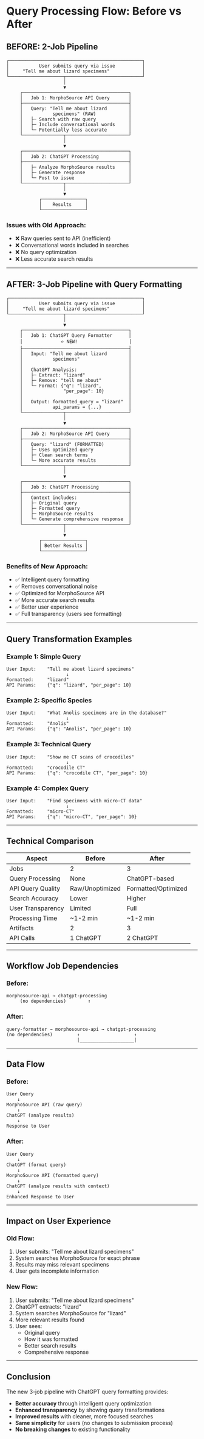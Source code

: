 # Query Processing Flow: Before vs After

## BEFORE: 2-Job Pipeline

```
┌─────────────────────────────────────────────────┐
│           User submits query via issue          │
│     "Tell me about lizard specimens"            │
└────────────────────┬────────────────────────────┘
                     │
                     ▼
     ┌───────────────────────────────────────┐
     │   Job 1: MorphoSource API Query       │
     ├───────────────────────────────────────┤
     │   Query: "Tell me about lizard        │
     │           specimens" (RAW)            │
     │   ├─ Search with raw query            │
     │   ├─ Include conversational words     │
     │   └─ Potentially less accurate        │
     └───────────────┬───────────────────────┘
                     │
                     ▼
     ┌───────────────────────────────────────┐
     │   Job 2: ChatGPT Processing           │
     ├───────────────────────────────────────┤
     │   ├─ Analyze MorphoSource results     │
     │   ├─ Generate response                │
     │   └─ Post to issue                    │
     └───────────────┬───────────────────────┘
                     │
                     ▼
            ┌────────────────┐
            │    Results     │
            └────────────────┘
```

### Issues with Old Approach:
- ❌ Raw queries sent to API (inefficient)
- ❌ Conversational words included in searches
- ❌ No query optimization
- ❌ Less accurate search results

---

## AFTER: 3-Job Pipeline with Query Formatting

```
┌─────────────────────────────────────────────────┐
│           User submits query via issue          │
│     "Tell me about lizard specimens"            │
└────────────────────┬────────────────────────────┘
                     │
                     ▼
     ┌───────────────────────────────────────┐
     │   Job 1: ChatGPT Query Formatter      │
     │              ⭐ NEW!                   │
     ├───────────────────────────────────────┤
     │   Input: "Tell me about lizard        │
     │           specimens"                  │
     │                                       │
     │   ChatGPT Analysis:                   │
     │   ├─ Extract: "lizard"                │
     │   ├─ Remove: "tell me about"          │
     │   └─ Format: {"q": "lizard",          │
     │               "per_page": 10}         │
     │                                       │
     │   Output: formatted_query = "lizard"  │
     │           api_params = {...}          │
     └───────────────┬───────────────────────┘
                     │
                     ▼
     ┌───────────────────────────────────────┐
     │   Job 2: MorphoSource API Query       │
     ├───────────────────────────────────────┤
     │   Query: "lizard" (FORMATTED)         │
     │   ├─ Uses optimized query             │
     │   ├─ Clean search terms               │
     │   └─ More accurate results            │
     └───────────────┬───────────────────────┘
                     │
                     ▼
     ┌───────────────────────────────────────┐
     │   Job 3: ChatGPT Processing           │
     ├───────────────────────────────────────┤
     │   Context includes:                   │
     │   ├─ Original query                   │
     │   ├─ Formatted query                  │
     │   ├─ MorphoSource results             │
     │   └─ Generate comprehensive response  │
     └───────────────┬───────────────────────┘
                     │
                     ▼
            ┌────────────────┐
            │ Better Results │
            └────────────────┘
```

### Benefits of New Approach:
- ✅ Intelligent query formatting
- ✅ Removes conversational noise
- ✅ Optimized for MorphoSource API
- ✅ More accurate search results
- ✅ Better user experience
- ✅ Full transparency (users see formatting)

---

## Query Transformation Examples

### Example 1: Simple Query
```
User Input:    "Tell me about lizard specimens"
                      ↓
Formatted:     "lizard"
API Params:    {"q": "lizard", "per_page": 10}
```

### Example 2: Specific Species
```
User Input:    "What Anolis specimens are in the database?"
                      ↓
Formatted:     "Anolis"
API Params:    {"q": "Anolis", "per_page": 10}
```

### Example 3: Technical Query
```
User Input:    "Show me CT scans of crocodiles"
                      ↓
Formatted:     "crocodile CT"
API Params:    {"q": "crocodile CT", "per_page": 10}
```

### Example 4: Complex Query
```
User Input:    "Find specimens with micro-CT data"
                      ↓
Formatted:     "micro-CT"
API Params:    {"q": "micro-CT", "per_page": 10}
```

---

## Technical Comparison

| Aspect | Before | After |
|--------|--------|-------|
| Jobs | 2 | 3 |
| Query Processing | None | ChatGPT-based |
| API Query Quality | Raw/Unoptimized | Formatted/Optimized |
| Search Accuracy | Lower | Higher |
| User Transparency | Limited | Full |
| Processing Time | ~1-2 min | ~1-2 min |
| Artifacts | 2 | 3 |
| API Calls | 1 ChatGPT | 2 ChatGPT |

---

## Workflow Job Dependencies

### Before:
```
morphosource-api → chatgpt-processing
     (no dependencies)        ↑
```

### After:
```
query-formatter → morphosource-api → chatgpt-processing
(no dependencies)         ↑                    ↑
                          |____________________|
```

---

## Data Flow

### Before:
```
User Query
    ↓
MorphoSource API (raw query)
    ↓
ChatGPT (analyze results)
    ↓
Response to User
```

### After:
```
User Query
    ↓
ChatGPT (format query)
    ↓
MorphoSource API (formatted query)
    ↓
ChatGPT (analyze results with context)
    ↓
Enhanced Response to User
```

---

## Impact on User Experience

### Old Flow:
1. User submits: "Tell me about lizard specimens"
2. System searches MorphoSource for exact phrase
3. Results may miss relevant specimens
4. User gets incomplete information

### New Flow:
1. User submits: "Tell me about lizard specimens"
2. ChatGPT extracts: "lizard"
3. System searches MorphoSource for "lizard"
4. More relevant results found
5. User sees:
   - Original query
   - How it was formatted
   - Better search results
   - Comprehensive response

---

## Conclusion

The new 3-job pipeline with ChatGPT query formatting provides:
- **Better accuracy** through intelligent query optimization
- **Enhanced transparency** by showing query transformations
- **Improved results** with cleaner, more focused searches
- **Same simplicity** for users (no changes to submission process)
- **No breaking changes** to existing functionality
